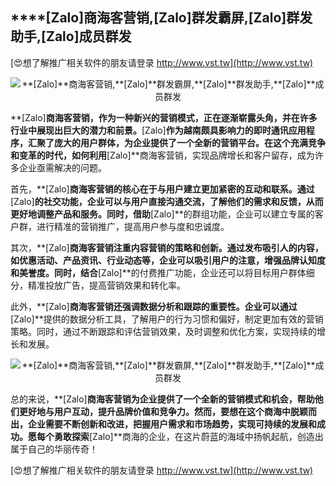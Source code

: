 ## ****[Zalo]**商海客营销,**[Zalo]**群发霸屏,**[Zalo]**群发助手,**[Zalo]**成员群发**

[😍想了解推广相关软件的朋友请登录 http://www.vst.tw](http://www.vst.tw)

 <center><img src="https://vst.tw/MP4/tuiguang/png/4.png" alt="**[Zalo]**商海客营销,**[Zalo]**群发霸屏,**[Zalo]**群发助手,**[Zalo]**成员群发"></center>

**[Zalo]**商海客营销，作为一种新兴的营销模式，正在逐渐崭露头角，并在许多行业中展现出巨大的潜力和前景。**[Zalo]**作为越南颇具影响力的即时通讯应用程序，汇聚了庞大的用户群体，为企业提供了一个全新的营销平台。在这个充满竞争和变革的时代，如何利用**[Zalo]**商海客营销，实现品牌增长和客户留存，成为许多企业亟需解决的问题。

首先，**[Zalo]**商海客营销的核心在于与用户建立更加紧密的互动和联系。通过**[Zalo]**的社交功能，企业可以与用户直接沟通交流，了解他们的需求和反馈，从而更好地调整产品和服务。同时，借助**[Zalo]**的群组功能，企业可以建立专属的客户群，进行精准的营销推广，提高用户参与度和忠诚度。

其次，**[Zalo]**商海客营销注重内容营销的策略和创新。通过发布吸引人的内容，如优惠活动、产品资讯、行业动态等，企业可以吸引用户的注意，增强品牌认知度和美誉度。同时，结合**[Zalo]**的付费推广功能，企业还可以将目标用户群体细分，精准投放广告，提高营销效果和转化率。

此外，**[Zalo]**商海客营销还强调数据分析和跟踪的重要性。企业可以通过**[Zalo]**提供的数据分析工具，了解用户的行为习惯和偏好，制定更加有效的营销策略。同时，通过不断跟踪和评估营销效果，及时调整和优化方案，实现持续的增长和发展。

 <center><img src="https://vst.tw/MP4/tuiguang/png/8.png" alt="**[Zalo]**商海客营销,**[Zalo]**群发霸屏,**[Zalo]**群发助手,**[Zalo]**成员群发"></center>

总的来说，**[Zalo]**商海客营销为企业提供了一个全新的营销模式和机会，帮助他们更好地与用户互动，提升品牌价值和竞争力。然而，要想在这个商海中脱颖而出，企业需要不断创新和改进，把握用户需求和市场趋势，实现可持续的发展和成功。愿每个勇敢探索**[Zalo]**商海的企业，在这片蔚蓝的海域中扬帆起航，创造出属于自己的华丽传奇！

[😍想了解推广相关软件的朋友请登录 http://www.vst.tw](http://www.vst.tw)



